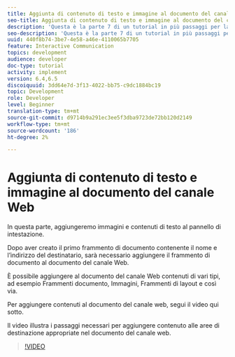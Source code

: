 ```yaml
---
title: Aggiunta di contenuto di testo e immagine al documento del canale Web
seo-title: Aggiunta di contenuto di testo e immagine al documento del canale Web
description: 'Questa è la parte 7 di un tutorial in più passaggi per la creazione del primo documento di comunicazione interattivo. In questa parte, aggiungeremo immagini e contenuti di testo al pannello di intestazione. '
seo-description: 'Questa è la parte 7 di un tutorial in più passaggi per la creazione del primo documento di comunicazione interattivo. In questa parte, aggiungeremo immagini e contenuti di testo al pannello di intestazione. '
uuid: 440f8b74-3be7-4e58-a46e-4110065b7705
feature: Interactive Communication
topics: development
audience: developer
doc-type: tutorial
activity: implement
version: 6.4,6.5
discoiquuid: 3dd64e7d-3f13-4022-bb75-c9dc1884bc19
topic: Development
role: Developer
level: Beginner
translation-type: tm+mt
source-git-commit: d9714b9a291ec3ee5f3dba9723de72bb120d2149
workflow-type: tm+mt
source-wordcount: '186'
ht-degree: 2%

---
```



# Aggiunta di contenuto di testo e immagine al documento del canale Web

In questa parte, aggiungeremo immagini e contenuti di testo al pannello di intestazione.

Dopo aver creato il primo frammento di documento contenente il nome e l’indirizzo del destinatario, sarà necessario aggiungere il frammento di documento al documento del canale Web.

È possibile aggiungere al documento del canale Web contenuti di vari tipi, ad esempio Frammenti documento, Immagini, Frammenti di layout e così via.

Per aggiungere contenuti al documento del canale web, segui il video qui sotto.

Il video illustra i passaggi necessari per aggiungere contenuto alle aree di destinazione appropriate nel documento del canale web.

>[!VIDEO](https://video.tv.adobe.com/v/22359/?quality=9&learn=on)

